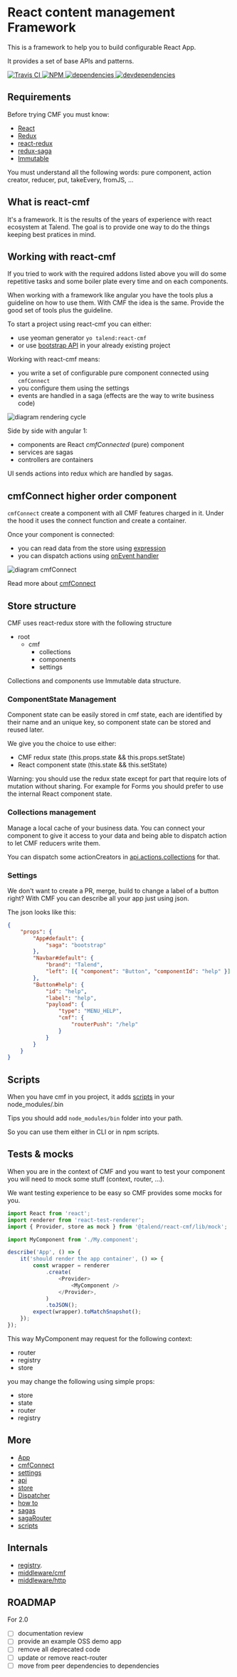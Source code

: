 # React content management Framework

This is a framework to help you to build configurable React App.

It provides a set of base APIs and patterns.

[![Travis CI][travis-ci-image] ][travis-ci-url]
[![NPM][npm-icon] ][npm-url]
[![dependencies][dependencies-image] ][dependencies-url]
[![devdependencies][devdependencies-image] ][devdependencies-url]

[npm-icon]: https://img.shields.io/npm/v/@talend/react-cmf.svg
[npm-url]: https://npmjs.org/package/@talend/react-cmf
[travis-ci-image]: https://travis-ci.org/Talend/ui.svg?branch=master
[travis-ci-url]: https://travis-ci.org/Talend/ui
[dependencies-image]: https://david-dm.org/Talend/ui/status.svg?path=packages/cmf
[dependencies-url]: https://david-dm.org/Talend/ui?path=packages/cmf
[devdependencies-image]: https://david-dm.org/Talend/ui/dev-status.svg?path=packages/cmf
[devdependencies-url]: https://david-dm.org/Talend/ui?path=packages/cmf&type=dev

## Requirements

Before trying CMF you must know:

* [React](https://reactjs.org/)
* [Redux](https://redux.js.org/)
* [react-redux](https://redux.js.org/basics/usage-with-react)
* [redux-saga](https://redux-saga.js.org)
* [Immutable](https://facebook.github.io/immutable-js/)

You must understand all the following words: pure component, action creator, reducer, put, takeEvery, fromJS, ...

## What is react-cmf

It's a framework. It is the results of the years of experience with react ecosystem at Talend.
The goal is to provide one way to do the things keeping best pratices in mind.

## Working with react-cmf

If you tried to work with the required addons listed above you will do some
repetitive tasks and some boiler plate every time and on each components.

When working with a framework like angular you have the tools plus a guideline on how to use them.
With CMF the idea is the same. Provide the good set of tools plus the guideline.

To start a project using react-cmf you can either:
* use yeoman generator `yo talend:react-cmf`
* or use [bootstrap API](./src/bootstrap.md) in your already existing project

Working with react-cmf means:

* you write a set of configurable pure component connected using `cmfConnect`
* you configure them using the settings
* events are handled in a saga (effects are the way to write business code)

![diagram rendering cycle](./assets/diagram-rendering-cycle.svg "Diagram rendering cycle")

Side by side with angular 1:

* components are React *cmfConnected* (pure) component
* services are sagas
* controllers are containers

UI sends actions into redux which are handled by sagas.

## cmfConnect higher order component

`cmfConnect` create a component with all CMF features charged in it.
Under the hood it uses the connect function and create a container.

Once your component is connected:
* you can read data from the store using [expression](./src/expression.md)
* you can dispatch actions using [onEvent handler](./src/onEvent.md)

![diagram cmfConnect](./assets/diagram-cmfConnect.svg "Diagram on cmfConnect")

Read more about [cmfConnect](./src/cmfConnect.md)

## Store structure

CMF uses react-redux store with the following structure

* root
  * cmf
    * collections
    * components
    * settings

Collections and components use Immutable data structure.

### ComponentState Management

Component state can be easily stored in cmf state, each are identified by their name and an unique key,
so component state can be stored and reused later.

We give you the choice to use either:

* CMF redux state (this.props.state && this.props.setState)
* React component state (this.state && this.setState)

Warning: you should use the redux state except for part that require lots of mutation without sharing.
For example for Forms you should prefer to use the internal React component state.

### Collections management

Manage a local cache of your business data.
You can connect your component to give it access to your data and being able
to dispatch action to let CMF reducers write them.

You can dispatch some actionCreators in [api.actions.collections](src/api.md) for that.

### Settings

We don't want to create a PR, merge, build to change a label of a button right?
With CMF you can describe all your app just using json.

The json looks like this:

```json
{
	"props": {
		"App#default": {
			"saga": "bootstrap"
		},
		"Navbar#default": {
			"brand": "Talend",
			"left": [{ "component": "Button", "componentId": "help" }]
		},
		"Button#help": {
			"id": "help",
			"label": "help",
			"payload": {
				"type": "MENU_HELP",
				"cmf": {
					"routerPush": "/help"
				}
			}
		}
	}
}
```

## Scripts

When you have cmf in you project, it adds [scripts](./scripts/index.md) in your node_modules/.bin

Tips you should add `node_modules/bin` folder into your path.

So you can use them either in CLI or in npm scripts.

## Tests & mocks

When you are in the context of CMF and you want to test your component you
will need to mock some stuff (context, router, ...).

We want testing experience to be easy so CMF provides some mocks for you.

```javascript
import React from 'react';
import renderer from 'react-test-renderer';
import { Provider, store as mock } from '@talend/react-cmf/lib/mock';

import MyComponent from './My.component';

describe('App', () => {
	it('should render the app container', () => {
		const wrapper = renderer
			.create(
				<Provider>
					<MyComponent />
				</Provider>,
			)
			.toJSON();
		expect(wrapper).toMatchSnapshot();
	});
});
```

This way MyComponent may request for the following context:

* router
* registry
* store

you may change the following using simple props:

* store
* state
* router
* registry

## More

* [App](src/App.md)
* [cmfConnect](src/cmfConnect.md)
* [settings](src/settings.md)
* [api](src/api.md)
* [store](src/store.md)
* [Dispatcher](src/Dispatcher.md)
* [how to](howto/index.md)
* [sagas](src/sagas/index.md)
* [sagaRouter](src/sagaRouter/index.md)
* [scripts](scripts/index.md)

## Internals

* [registry](./src/registry.md).
* [middleware/cmf](./src/middlewares/cmf/index.md)
* [middleware/http](./src/middlewares/http/index.md)

## ROADMAP

For 2.0

* [ ] documentation review
* [ ] provide an example OSS demo app
* [ ] remove all deprecated code
* [ ] update or remove react-router
* [ ] move from peer dependencies to dependencies
